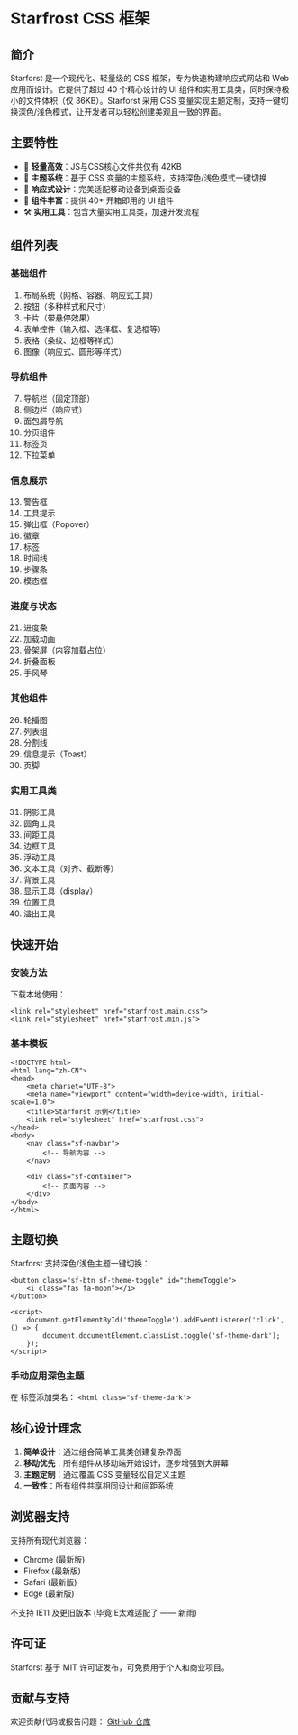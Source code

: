 # Starfrost CSS 框架

## 简介

Starforst 是一个现代化、轻量级的 CSS 框架，专为快速构建响应式网站和 Web 应用而设计。它提供了超过 40 个精心设计的 UI 组件和实用工具类，同时保持极小的文件体积（仅 36KB）。Starforst 采用 CSS 变量实现主题定制，支持一键切换深色/浅色模式，让开发者可以轻松创建美观且一致的界面。

## 主要特性

- 🚀 **轻量高效**：JS与CSS核心文件共仅有 42KB
- 🎨 **主题系统**：基于 CSS 变量的主题系统，支持深色/浅色模式一键切换
- 📱 **响应式设计**：完美适配移动设备到桌面设备
- 🧩 **组件丰富**：提供 40+ 开箱即用的 UI 组件
- 🛠️ **实用工具**：包含大量实用工具类，加速开发流程

## 组件列表

### 基础组件
1. 布局系统（网格、容器、响应式工具）
2. 按钮（多种样式和尺寸）
3. 卡片（带悬停效果）
4. 表单控件（输入框、选择框、复选框等）
5. 表格（条纹、边框等样式）
6. 图像（响应式、圆形等样式）

### 导航组件
7. 导航栏（固定顶部）
8. 侧边栏（响应式）
9. 面包屑导航
10. 分页组件
11. 标签页
12. 下拉菜单

### 信息展示
13. 警告框
14. 工具提示
15. 弹出框（Popover）
16. 徽章
17. 标签
18. 时间线
19. 步骤条
20. 模态框

### 进度与状态
21. 进度条
22. 加载动画
23. 骨架屏（内容加载占位）
24. 折叠面板
25. 手风琴

### 其他组件
26. 轮播图
27. 列表组
28. 分割线
29. 信息提示（Toast）
30. 页脚

### 实用工具类
31. 阴影工具
32. 圆角工具
33. 间距工具
34. 边框工具
35. 浮动工具
36. 文本工具（对齐、截断等）
37. 背景工具
38. 显示工具（display）
39. 位置工具
40. 溢出工具

## 快速开始

### 安装方法

下载本地使用：
```
<link rel="stylesheet" href="starfrost.main.css">
<link rel="stylesheet" href="starfrost.min.js">
```

### 基本模板

```
<!DOCTYPE html>
<html lang="zh-CN">
<head>
    <meta charset="UTF-8">
    <meta name="viewport" content="width=device-width, initial-scale=1.0">
    <title>Starforst 示例</title>
    <link rel="stylesheet" href="starfrost.css">
</head>
<body>
    <nav class="sf-navbar">
        <!-- 导航内容 -->
    </nav>
    
    <div class="sf-container">
        <!-- 页面内容 -->
    </div>
</body>
</html>
```

## 主题切换

Starforst 支持深色/浅色主题一键切换：

```
<button class="sf-btn sf-theme-toggle" id="themeToggle">
    <i class="fas fa-moon"></i>
</button>

<script>
    document.getElementById('themeToggle').addEventListener('click', () => {
        document.documentElement.classList.toggle('sf-theme-dark');
    });
</script>
```

### 手动应用深色主题
在 <html> 标签添加类名：
```<html class="sf-theme-dark">```

## 核心设计理念

1. **简单设计**：通过组合简单工具类创建复杂界面
2. **移动优先**：所有组件从移动端开始设计，逐步增强到大屏幕
3. **主题定制**：通过覆盖 CSS 变量轻松自定义主题
4. **一致性**：所有组件共享相同设计和间距系统

## 浏览器支持

支持所有现代浏览器：
- Chrome (最新版)
- Firefox (最新版)
- Safari (最新版)
- Edge (最新版)

不支持 IE11 及更旧版本
(毕竟IE太难适配了 —— 新雨)
## 许可证

Starforst 基于 MIT 许可证发布，可免费用于个人和商业项目。

## 贡献与支持

欢迎贡献代码或报告问题：
[GitHub 仓库](https://github.com/StarsX-Studio/starfrost)
